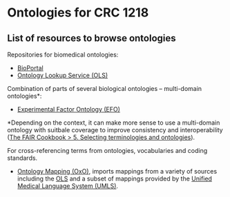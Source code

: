 # Ontologies for CRC 1218

## List of resources to browse ontologies

Repositories for biomedical ontologies:

- [BioPortal](https://bioportal.bioontology.org/)
- [Ontology Lookup Service (OLS)](https://www.ebi.ac.uk/ols4/index)

Combination of parts of several biological ontologies – multi-domain ontologies*:

- [Experimental Factor Ontology (EFO)](https://www.ebi.ac.uk/efo/)

*Depending on the context, it can make more sense to use a multi-domain ontology with suitbale coverage to improve consistency and interoperability ([The FAIR Cookbook > 5. Selecting terminologies and ontologies](https://w3id.org/faircookbook/FCB020)).

For cross-referencing terms from ontologies, vocabularies and coding standards.

- [Ontology Mapping (OxO)](https://www.ebi.ac.uk/spot/oxo/), imports mappings from a variety of sources including the [OLS](https://www.ebi.ac.uk/ols4/index) and a subset of mappings provided by the [Unified Medical Language System (UMLS)](https://www.nlm.nih.gov/research/umls/index.html).
